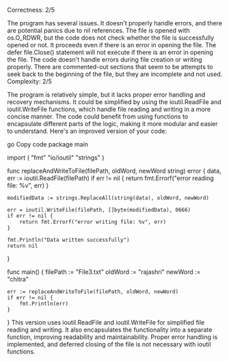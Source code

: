 Correctness: 2/5

The program has several issues. It doesn't properly handle errors, and there are potential panics due to nil references.
The file is opened with os.O_RDWR, but the code does not check whether the file is successfully opened or not. It proceeds even if there is an error in opening the file.
The defer file.Close() statement will not execute if there is an error in opening the file.
The code doesn't handle errors during file creation or writing properly.
There are commented-out sections that seem to be attempts to seek back to the beginning of the file, but they are incomplete and not used.
Complexity: 2/5

The program is relatively simple, but it lacks proper error handling and recovery mechanisms.
It could be simplified by using the ioutil.ReadFile and ioutil.WriteFile functions, which handle file reading and writing in a more concise manner.
The code could benefit from using functions to encapsulate different parts of the logic, making it more modular and easier to understand.
Here's an improved version of your code:

go
Copy code
package main

import (
	"fmt"
	"io/ioutil"
	"strings"
)

func replaceAndWriteToFile(filePath, oldWord, newWord string) error {
	data, err := ioutil.ReadFile(filePath)
	if err != nil {
		return fmt.Errorf("error reading file: %v", err)
	}

	modifiedData := strings.ReplaceAll(string(data), oldWord, newWord)

	err = ioutil.WriteFile(filePath, []byte(modifiedData), 0666)
	if err != nil {
		return fmt.Errorf("error writing file: %v", err)
	}

	fmt.Println("Data written successfully")
	return nil
}

func main() {
	filePath := "File3.txt"
	oldWord := "rajashri"
	newWord := "chitra"

	err := replaceAndWriteToFile(filePath, oldWord, newWord)
	if err != nil {
		fmt.Println(err)
	}
}
This version uses ioutil.ReadFile and ioutil.WriteFile for simplified file reading and writing. It also encapsulates the functionality into a separate function, improving readability and maintainability. Proper error handling is implemented, and deferred closing of the file is not necessary with ioutil functions.